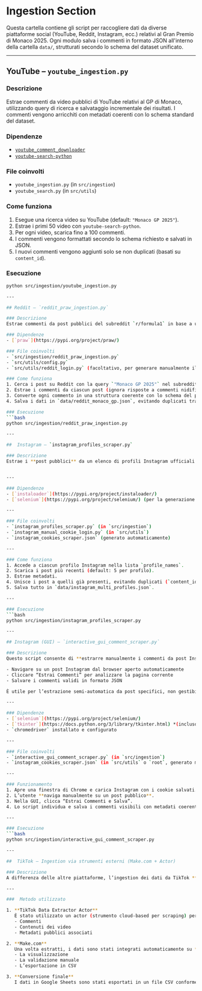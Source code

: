 # Ingestion Section

Questa cartella contiene gli script per raccogliere dati da diverse piattaforme social (YouTube, Reddit, Instagram, ecc.) relativi al Gran Premio di Monaco 2025. Ogni modulo salva i commenti in formato JSON all'interno della cartella `data/`, strutturati secondo lo schema del dataset unificato.

---

##  YouTube – `youtube_ingestion.py`

### Descrizione
Estrae commenti da video pubblici di YouTube relativi al GP di Monaco, utilizzando query di ricerca e salvataggio incrementale dei risultati. I commenti vengono arricchiti con metadati coerenti con lo schema standard del dataset.

### Dipendenze
- [`youtube_comment_downloader`](https://pypi.org/project/youtube-comment-downloader/)
- [`youtube-search-python`](https://pypi.org/project/youtube-search-python/)

### File coinvolti
- `youtube_ingestion.py` (in `src/ingestion`)
- `youtube_search.py` (in `src/utils`)


### Come funziona
1. Esegue una ricerca video su YouTube (default: `"Monaco GP 2025"`).
2. Estrae i primi 50 video con `youtube-search-python`.
3. Per ogni video, scarica fino a 100 commenti.
4. I commenti vengono formattati secondo lo schema richiesto e salvati in JSON.
5. I nuovi commenti vengono aggiunti solo se non duplicati (basati su `content_id`).

### Esecuzione
```bash
python src/ingestion/youtube_ingestion.py

--- 

## Reddit – `reddit_praw_ingestion.py`

### Descrizione
Estrae commenti da post pubblici del subreddit `r/formula1` in base a una query di ricerca, utilizzando le API ufficiali di Reddit via `PRAW`. I commenti vengono salvati in formato JSON, conformi allo schema del dataset.

### Dipendenze
- [`praw`](https://pypi.org/project/praw/)

### File coinvolti
- `src/ingestion/reddit_praw_ingestion.py`
- `src/utils/config.py`
- `src/utils/reddit_login.py` (facoltativo, per generare manualmente il refresh token)

### Come funziona
1. Cerca i post su Reddit con la query `"Monaco GP 2025"` nel subreddit `r/formula1`.
2. Estrae i commenti da ciascun post (ignora risposte a commenti nidificati).
3. Converte ogni commento in una struttura coerente con lo schema del progetto.
4. Salva i dati in `data/reddit_monaco_gp.json`, evitando duplicati tramite `content_id`.

### Esecuzione
```bash
python src/ingestion/reddit_praw_ingestion.py

---

##  Instagram – `instagram_profiles_scraper.py`

### Descrizione
Estrae i **post pubblici** da un elenco di profili Instagram ufficiali (es. `@f1`, `@scuderiaferrari`, ecc.) tramite la libreria `instaloader`, utilizzando un file di cookie precedentemente salvato per bypassare il login interattivo. I post vengono formattati secondo lo schema del dataset e salvati in formato JSON.


---

### Dipendenze
- [`instaloader`](https://pypi.org/project/instaloader/)
- [`selenium`](https://pypi.org/project/selenium/) (per la generazione dei cookie)

---

### File coinvolti
- `instagram_profiles_scraper.py` (in `src/ingestion`)
- `instagram_manual_cookie_login.py` (in `src/utils`)
- `instagram_cookies_scraper.json` (generato automaticamente)

---

### Come funziona
1. Accede a ciascun profilo Instagram nella lista `profile_names`.
2. Scarica i post più recenti (default: 5 per profilo).
3. Estrae metadati.
4. Unisce i post a quelli già presenti, evitando duplicati (`content_id`).
5. Salva tutto in `data/instagram_multi_profiles.json`.

---

### Esecuzione
```bash
python src/ingestion/instagram_profiles_scraper.py

---

## Instagram (GUI) – `interactive_gui_comment_scraper.py`

### Descrizione
Questo script consente di **estrarre manualmente i commenti da post Instagram** visitati tramite browser. Dopo aver caricato i cookie utente per accedere a Instagram, l’interfaccia GUI ti permette di:

- Navigare su un post Instagram dal browser aperto automaticamente
- Cliccare “Estrai Commenti” per analizzare la pagina corrente
- Salvare i commenti validi in formato JSON

È utile per l’estrazione semi-automatica da post specifici, non gestibili via API o `instaloader`.

---

### Dipendenze
- [`selenium`](https://pypi.org/project/selenium/)
- [`tkinter`](https://docs.python.org/3/library/tkinter.html) *(incluso in Python standard)*
- `chromedriver` installato e configurato

---

### File coinvolti
- `interactive_gui_comment_scraper.py` (in `src/ingestion`)
- `instagram_cookies_scraper.json` (in `src/utils` o `root`, generato manualmente)

---

### Funzionamento
1. Apre una finestra di Chrome e carica Instagram con i cookie salvati.
2. L’utente **naviga manualmente su un post pubblico**.
3. Nella GUI, clicca “Estrai Commenti e Salva”.
4. Lo script individua e salva i commenti visibili con metadati coerenti con il dataset.

---

### Esecuzione
```bash
python src/ingestion/interactive_gui_comment_scraper.py

---

##  TikTok – Ingestion via strumenti esterni (Make.com + Actor)

### Descrizione
A differenza delle altre piattaforme, l’ingestion dei dati da TikTok **non è avvenuta tramite script Python**, ma sfruttando servizi esterni per uno scraping affidabile ed efficiente. Questo approccio ha permesso di superare le limitazioni tecniche imposte da TikTok alle API pubbliche.

---

###  Metodo utilizzato

1. **TikTok Data Extractor Actor**  
   È stato utilizzato un actor (strumento cloud-based per scraping) per estrarre:
   - Commenti
   - Contenuti dei video
   - Metadati pubblici associati

2. **Make.com**  
   Una volta estratti, i dati sono stati integrati automaticamente su **Google Sheets** usando Make (ex Integromat), per facilitarne:
   - La visualizzazione
   - La validazione manuale
   - L’esportazione in CSV

3. **Conversione finale**  
   I dati in Google Sheets sono stati esportati in un file CSV conforme allo schema del progetto e salvati



